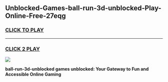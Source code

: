 
## Unblocked-Games-ball-run-3d-unblocked-Play-Online-Free-27eqg
<h3>
<a href="https://premium76.site?title=ball-run-3d-unblocked&ref=26A">CLICK TO PLAY</a></h3>
<hr>

<h3>
<a href="https://premium76.site?title=ball-run-3d-unblocked&ref=26A">CLICK 2 PLAY</a>
  
</h3>

<a href="https://premium76.site?title=ball-run-3d-unblocked&ref=26A"><img src="https://clearcache.store/games.png"></a>


**ball-run-3d-unblocked games unblocked: Your Gateway to Fun and Accessible Online Gaming**
